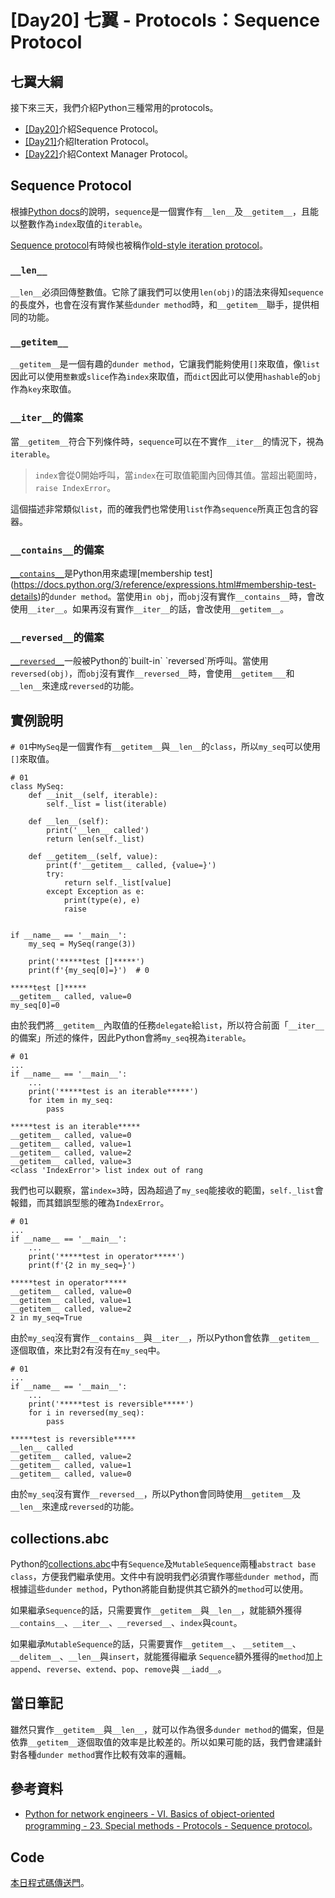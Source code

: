 # [Day20] 七翼 - Protocols：Sequence Protocol
## 七翼大綱
接下來三天，我們介紹Python三種常用的protocols。
* [[Day20]](https://ithelp.ithome.com.tw/articles/10317772)介紹Sequence Protocol。
* [[Day21]](https://ithelp.ithome.com.tw/articles/10317773)介紹Iteration Protocol。
* [[Day22]](https://ithelp.ithome.com.tw/articles/10317774)介紹Context Manager Protocol。

## Sequence Protocol
根據[Python docs](https://docs.python.org/3/glossary.html#term-sequence)的說明，`sequence`是一個實作有`__len__`及`__getitem__`，且能以整數作為`index`取值的`iterable`。

[Sequence protocol](https://docs.python.org/3/library/functions.html#iter)有時候也被稱作[old-style iteration protocol](https://discuss.python.org/t/deprecate-old-style-iteration-protocol/17863/2)。

### `__len__`
`__len__`必須回傳整數值。它除了讓我們可以使用`len(obj)`的語法來得知`sequence`的長度外，也會在沒有實作某些`dunder method`時，和`__getitem__`聯手，提供相同的功能。

### `__getitem__`
`__getitem__`是一個有趣的`dunder method`，它讓我們能夠使用`[]`來取值，像`list`因此可以使用`整數`或`slice`作為`index`來取值，而`dict`因此可以使用`hashable`的`obj`作為`key`來取值。

### `__iter__`的備案
當`__getitem__`符合下列條件時，`sequence`可以在不實作`__iter__`的情況下，視為`iterable`。

> `index`會從0開始呼叫，當`index`在可取值範圍內回傳其值。當超出範圍時，`raise IndexError`。

這個描述非常類似`list`，而的確我們也常使用`list`作為`sequence`所真正包含的容器。


### `__contains__`的備案
[`__contains__`](https://docs.python.org/3/reference/datamodel.html#object.__contains__)是Python用來處理[membership test](https://docs.python.org/3/reference/expressions.html#membership-test-details)的`dunder method`。當使用`in obj`，而`obj`沒有實作`__contains__`時，會改使用`__iter__`。如果再沒有實作`__iter__`的話，會改使用`__getitem__`。

### `__reversed__`的備案
[`__reversed__`](https://docs.python.org/3/reference/datamodel.html#object.__reversed__)一般被Python的`built-in` `reversed`所呼叫。當使用`reversed(obj)`，而`obj`沒有實作`__reversed__`時，會使用`__getitem___`和`__len__`來達成`reversed`的功能。

## 實例說明
`# 01`中`MySeq`是一個實作有`__getitem__`與`__len__`的`class`，所以`my_seq`可以使用`[]`來取值。
```python=
# 01
class MySeq:
    def __init__(self, iterable):
        self._list = list(iterable)

    def __len__(self):
        print('__len__ called')
        return len(self._list)

    def __getitem__(self, value):
        print(f'__getitem__ called, {value=}')
        try:
            return self._list[value]
        except Exception as e:
            print(type(e), e)
            raise


if __name__ == '__main__':
    my_seq = MySeq(range(3))

    print('*****test []*****')
    print(f'{my_seq[0]=}')  # 0
```
```
*****test []*****
__getitem__ called, value=0
my_seq[0]=0
```
由於我們將`__getitem__`內取值的任務`delegate`給`list`，所以符合前面「`__iter__`的備案」所述的條件，因此Python會將`my_seq`視為`iterable`。


```python=
# 01
...
if __name__ == '__main__':
    ...
    print('*****test is an iterable*****')
    for item in my_seq:
        pass
```
```
*****test is an iterable*****
__getitem__ called, value=0
__getitem__ called, value=1
__getitem__ called, value=2
__getitem__ called, value=3
<class 'IndexError'> list index out of rang
```
我們也可以觀察，當`index=3`時，因為超過了`my_seq`能接收的範圍，`self._list`會報錯，而其錯誤型態的確為`IndexError`。
```python=
# 01
...
if __name__ == '__main__':
    ...
    print('*****test in operator*****')
    print(f'{2 in my_seq=}')
```
```
*****test in operator*****
__getitem__ called, value=0
__getitem__ called, value=1
__getitem__ called, value=2
2 in my_seq=True
```
由於`my_seq`沒有實作`__contains__`與`__iter__`，所以Python會依靠`__getitem__`逐個取值，來比對2有沒有在`my_seq`中。

```python=
# 01
...
if __name__ == '__main__':
    ...
    print('*****test is reversible*****')
    for i in reversed(my_seq):  
        pass
```
```
*****test is reversible*****
__len__ called
__getitem__ called, value=2
__getitem__ called, value=1
__getitem__ called, value=0
```
由於`my_seq`沒有實作`__reversed__`，所以Python會同時使用`__getitem__`及`__len__`來達成`reversed`的功能。

## collections.abc
Python的[collections.abc](https://docs.python.org/3/library/collections.abc.html)中有`Sequence`及`MutableSequence`兩種`abstract base class`，方便我們繼承使用。文件中有說明我們必須實作哪些`dunder method`，而根據這些`dunder method`，Python將能自動提供其它額外的`method`可以使用。

如果繼承`Sequence`的話，只需要實作`__getitem__`與`__len__`，就能額外獲得`__contains__`、`__iter__`、`__reversed__`、`index`與`count`。

如果繼承`MutableSequence`的話，只需要實作`__getitem__`、 `__setitem__`、`__delitem__`、`__len__`與`insert`，就能獲得繼承
`Sequence`額外獲得的`method`加上`append`、`reverse`、`extend`、`pop`、`remove`與 `__iadd__`。

## 當日筆記
雖然只實作`__getitem__`與`__len__`，就可以作為很多`dunder method`的備案，但是依靠`__getitem__`逐個取值的效率是比較差的。所以如果可能的話，我們會建議針對各種`dunder method`實作比較有效率的邏輯。

## 參考資料
* [Python for network engineers - VI. Basics of object-oriented programming - 23. Special methods - Protocols - Sequence protocol](https://pyneng.readthedocs.io/en/latest/book/23_oop_special_methods/sequence_protocol.html)。

## Code
[本日程式碼傳送門](https://github.com/jrycw/py10wings/tree/master/src/07_protocols/day20_sequence_protocol)。
